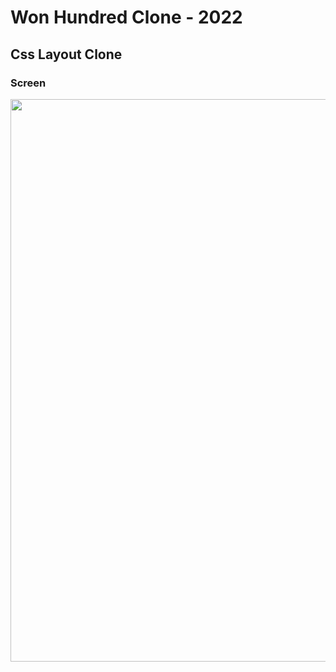 # Won Hundred Clone - 2022

## Css Layout Clone

### Screen
<img src="https://user-images.githubusercontent.com/83111413/171712958-b869c3a0-0986-47ec-8587-60fdddf89518.png" style="width: 900px"/>
